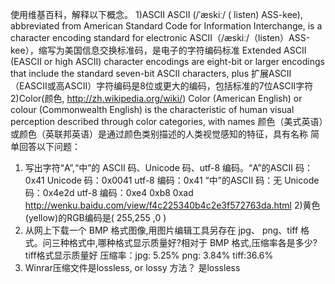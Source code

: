 使用维基百科，解释以下概念。
1)ASCII  ASCII (/ˈæskiː/ ( listen) ASS-kee), abbreviated from American Standard Code for Information Interchange, is a character encoding standard for electronic   ASCII（/æskiː/（listen）ASS-kee），缩写为美国信息交换标准码，是电子的字符编码标准   Extended ASCII (EASCII or high ASCII) character encodings are eight-bit or larger encodings that include the standard seven-bit ASCII characters, plus  扩展ASCII（EASCII或高ASCII）字符编码是8位或更大的编码，包括标准的7位ASCII字符
2)Color(颜色, http://zh.wikipedia.org/wiki/)  Color (American English) or colour (Commonwealth English) is the characteristic of human visual perception described through color categories, with names    颜色（美式英语）或颜色（英联邦英语）是通过颜色类别描述的人类视觉感知的特征，具有名称
简单回答以下问题：
1) 写出字符“A”,“中”的 ASCII 码、Unicode 码、utf-8 编码。“A”的ASCII 码：0x41  Unicode 码：0x0041  utf-8 编码：0x41
                                                     “中”的ASCII 码：无 Unicode 码：0x4e2d  utf-8 编码：0xe4 0xb8 0xad
http://wenku.baidu.com/view/f4c225340b4c2e3f572763da.html
2)黄色(yellow)的RGB编码是( 255,255 ,0 )
3) 从网上下载一个 BMP 格式图像,用图片编辑工具另存在 jpg、 png、tiff 格式。问三种格式中,哪种格式显示质量好?相对于
BMP 格式,压缩率各是多少?  tiff格式显示质量好    压缩率：jpg: 5.25%    png: 3.84%   tiff:36.6%
4) Winrar压缩文件是lossless, or lossy 方法？
是lossless 